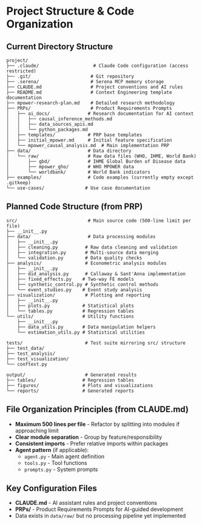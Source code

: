 # Project Structure & Code Organization

## Current Directory Structure
```
project/
├── .claude/                    # Claude Code configuration (access restricted)
├── .git/                      # Git repository
├── .serena/                   # Serena MCP memory storage
├── CLAUDE.md                  # Project conventions and AI rules
├── README.md                  # Context Engineering template documentation
├── mpower-research-plan.md    # Detailed research methodology
├── PRPs/                      # Product Requirements Prompts
│   ├── ai_docs/              # Research documentation for AI context
│   │   ├── causal_inference_methods.md
│   │   ├── data_sources_apis.md
│   │   └── python_packages.md
│   ├── templates/            # PRP base templates
│   ├── initial_mpower.md     # Initial feature specification
│   └── mpower_causal_analysis.md  # Main implementation PRP
├── data/                     # Data directory
│   └── raw/                  # Raw data files (WHO, IHME, World Bank)
│       ├── gbd/              # IHME Global Burden of Disease data
│       ├── mpower_gho/       # WHO MPOWER data
│       └── worldbank/        # World Bank indicators
├── examples/                 # Code examples (currently empty except .gitkeep)
└── use-cases/               # Use case documentation
```

## Planned Code Structure (from PRP)
```
src/                          # Main source code (500-line limit per file)
├── __init__.py
├── data/                     # Data processing modules
│   ├── __init__.py
│   ├── cleaning.py          # Raw data cleaning and validation
│   ├── integration.py       # Multi-source data merging
│   └── validation.py        # Data quality checks
├── analysis/                # Econometric analysis modules
│   ├── __init__.py
│   ├── did_analysis.py      # Callaway & Sant'Anna implementation
│   ├── fixed_effects.py    # Two-way FE models
│   ├── synthetic_control.py # Synthetic control methods
│   └── event_studies.py    # Event study analysis
├── visualization/           # Plotting and reporting
│   ├── __init__.py
│   ├── plots.py            # Statistical plots
│   └── tables.py           # Regression tables
└── utils/                  # Utility functions
    ├── __init__.py
    ├── data_utils.py       # Data manipulation helpers
    └── estimation_utils.py # Statistical utilities

tests/                       # Test suite mirroring src/ structure
├── test_data/
├── test_analysis/
├── test_visualization/
└── conftest.py

output/                      # Generated results
├── tables/                 # Regression tables
├── figures/                # Plots and visualizations
└── reports/                # Generated reports
```

## File Organization Principles (from CLAUDE.md)
- **Maximum 500 lines per file** - Refactor by splitting into modules if approaching limit
- **Clear module separation** - Group by feature/responsibility
- **Consistent imports** - Prefer relative imports within packages
- **Agent pattern** (if applicable):
  - `agent.py` - Main agent definition
  - `tools.py` - Tool functions
  - `prompts.py` - System prompts

## Key Configuration Files
- **CLAUDE.md** - AI assistant rules and project conventions
- **PRPs/** - Product Requirements Prompts for AI-guided development
- Data exists in `data/raw/` but no processing pipeline yet implemented
